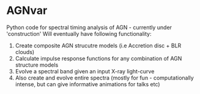 # AGNvar

Python code for spectral timing analysis of AGN - currently under 'construction'
Will eventually have following functionality:

1. Create composite AGN strucutre models (i.e Accretion disc + BLR clouds)
2. Calculate impulse response functions for any combination of AGN structure models
3. Evolve a spectral band given an input X-ray light-curve
4. Also create and evolve entire spectra (mostly for fun - computationally intense, but can give informative animations for talks etc)
